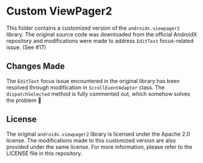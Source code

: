 # Custom ViewPager2

This folder contains a customized version of the `androidx.viewpager2` library. The original source
code was downloaded from the official AndroidX repository and modifications were made to address
`EditText` focus-related issue. (See #17)

## Changes Made

The `EditText` focus issue encountered in the original library has been resolved through
modification in `ScrollEventAdapter` class. The `dispatchSelected` method is fully commented out,
which somehow solves the problem 🤯

## License

The original `androidx.viewpager2` library is licensed under the Apache 2.0 license. The
modifications made to this customized version are also provided under the same license. 
For more information, please refer to the LICENSE file in this repository.